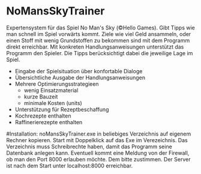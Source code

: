 # NoMansSkyTrainer
Expertensystem für das Spiel No Man's Sky (©Hello Games). Gibt Tipps wie man schnell im Spiel vorwärts kommt.
Ziele wie viel Geld ansammeln, oder einen Stoff mit wenig Grundstoffen zu bekommen sind mit dem Programm direkt erreichbar. Mit konkreten Handlungsanweisungen unterstützt das Programm den Spieler. Die Tipps berücksichtigt dabei die jeweilige Lage im Spiel.
- Eingabe der Spielsituation über konfortable Dialoge
- Übersichtliche Ausgabe der Handlungsanweisungen
- Mehrere Optimierungsstrategieen 
  - wenig Einsatzmaterial
  - kurze Bauzeit
  - minimale Kosten (units)
- Unterstützung für Rezeptbeschaffung
- Kochrezepte enthalten
- Raffinerierezepte enthalten

#Installation:
noMansSkyTrainer.exe in beliebiges Verzeichnis auf eigenem Rechner kopieren.
Start mit Doppelklick auf das Exe im Verezeichnis. Das Verzeichnis muss Schreibrechte haben, damit das Programm seine Datenbank anlegen kann.
Eventuell kommt eine Meldung von der Firewall, ob man den Port 8000 erlauben möchte. Dem bitte zustimmen.
Der Server ist nach dem Start unter localhost:8000 erreichbar.
